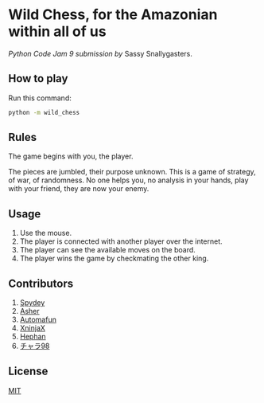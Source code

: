 # Wild Chess, for the Amazonian within all of us

*Python Code Jam 9 submission by* Sassy Snallygasters.

## How to play

Run this command:

```bash
python -m wild_chess
```

## Rules

The game begins with you, the player.

The pieces are jumbled, their purpose unknown. This is a game of strategy, of war, of randomness. No one helps you, no analysis in your hands, play with your friend, they are now your enemy.

## Usage

1. Use the mouse.
2. The player is connected with another player over the internet.
3. The player can see the available moves on the board.
4. The player wins the game by checkmating the other king.

## Contributors

1. [Spydey](https://github.com/SFM61319)
2. [Asher](https://github.com/FallenDeity)
3. [Automafun](https://github.com/Danniboy07)
4. [XninjaX](https://github.com/suchithh)
5. [Hephan](https://github.com/marslayr)
6. [チャラ98](https://github.com/Chara98)

## License

[MIT](https://choosealicense.com/licenses/mit/)
